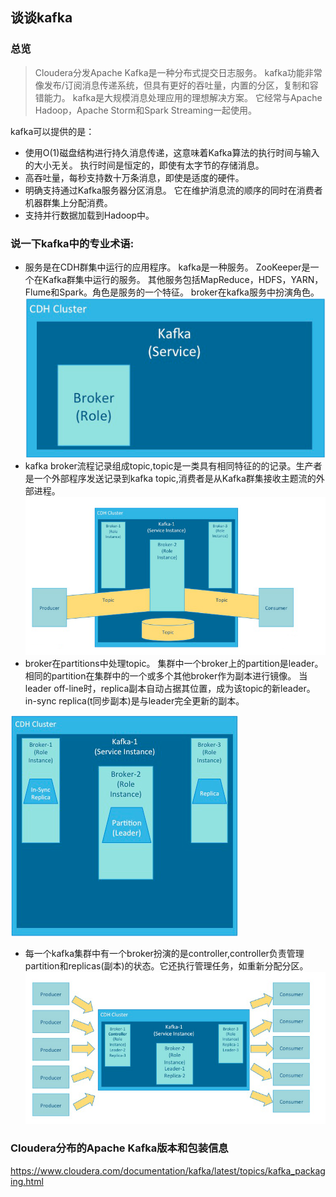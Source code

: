 ## 谈谈kafka
### 总览
> Cloudera分发Apache Kafka是一种分布式提交日志服务。 kafka功能非常像发布/订阅消息传递系统，但具有更好的吞吐量，内置的分区，复制和容错能力。 kafka是大规模消息处理应用的理想解决方案。 它经常与Apache Hadoop，Apache Storm和Spark Streaming一起使用。

kafka可以提供的是：

* 使用O(1)磁盘结构进行持久消息传递，这意味着Kafka算法的执行时间与输入的大小无关。 执行时间是恒定的，即使有太字节的存储消息。
* 高吞吐量，每秒支持数十万条消息，即使是适度的硬件。
* 明确支持通过Kafka服务器分区消息。 它在维护消息流的顺序的同时在消费者机器群集上分配消费。
* 支持并行数据加载到Hadoop中。

### 说一下kafka中的专业术语:

* 服务是在CDH群集中运行的应用程序。 kafka是一种服务。 ZooKeeper是一个在Kafka群集中运行的服务。 其他服务包括MapReduce，HDFS，YARN，Flume和Spark。角色是服务的一个特征。 broker在kafka服务中扮演角色。
![](images/kafka1.png)
* kafka broker流程记录组成topic,topic是一类具有相同特征的的记录。生产者是一个外部程序发送记录到kafka topic,消费者是从Kafka群集接收主题流的外部进程。
![](images/kafka2.png)
* broker在partitions中处理topic。 集群中一个broker上的partition是leader。 相同的partition在集群中的一个或多个其他broker作为副本进行镜像。 当leader off-line时，replica副本自动占据其位置，成为该topic的新leader。 in-sync replica(t同步副本)是与leader完全更新的副本。

![](images/kafka3.png)

* 每一个kafka集群中有一个broker扮演的是controller,controller负责管理partition和replicas(副本)的状态。它还执行管理任务，如重新分配分区。
![](images/kafka4.png)


### Cloudera分布的Apache Kafka版本和包装信息
https://www.cloudera.com/documentation/kafka/latest/topics/kafka_packaging.html